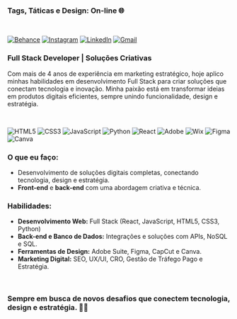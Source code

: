 ### Tags, Táticas e Design: On-line 🌐

<BR/>

[![Behance](https://img.shields.io/badge/-Behance-blue?style=for-the-badge&logo=behance&logoColor=white)](https://www.behance.net/machadoflavia)
[![Instagram](https://img.shields.io/badge/Instagram-%23E4405F.svg?style=for-the-badge&logo=Instagram&logoColor=white)](https://www.instagram.com/pliss.studio)
[![LinkedIn](https://img.shields.io/badge/linkedin-%230077B5.svg?style=for-the-badge&logo=linkedin&logoColor=white)](https://www.linkedin.com/in/flaviamkt/)
[![Gmail](https://img.shields.io/badge/Gmail-D14836?style=for-the-badge&logo=gmail&logoColor=white)](mailto:mcdflavia@gmail.com?subject=Oi,%20te%20encontrei%20no%20GitHub!)

### **Full Stack Developer | Soluções Criativas**

Com mais de 4 anos de experiência em marketing estratégico, hoje aplico minhas habilidades em desenvolvimento Full Stack para criar soluções que conectam tecnologia e inovação. Minha paixão está em transformar ideias em produtos digitais eficientes, sempre unindo funcionalidade, design e estratégia.

<br/>

![HTML5](https://img.shields.io/badge/html5-%23E34F26.svg?style=for-the-badge&logo=html5&logoColor=white)
![CSS3](https://img.shields.io/badge/css3-%231572B6.svg?style=for-the-badge&logo=css3&logoColor=white)
![JavaScript](https://img.shields.io/badge/javascript-%23323330.svg?style=for-the-badge&logo=javascript&logoColor=%23F7DF1E)
![Python](https://img.shields.io/badge/python-3670A0?style=for-the-badge&logo=python&logoColor=ffdd54)
![React](https://img.shields.io/badge/react-%2320232a.svg?style=for-the-badge&logo=react&logoColor=%2361DAFB)
![Adobe](https://img.shields.io/badge/adobe-%23FF0000.svg?style=for-the-badge&logo=adobe&logoColor=white)
![Wix](https://img.shields.io/badge/wix-000?style=for-the-badge&logo=wix&logoColor=white)
![Figma](https://img.shields.io/badge/figma-%23F24E1E.svg?style=for-the-badge&logo=figma&logoColor=white)
![Canva](https://img.shields.io/badge/Canva-%2300C4CC.svg?style=for-the-badge&logo=Canva&logoColor=white)

### O que eu faço:
- Desenvolvimento de soluções digitais completas, conectando tecnologia, design e estratégia.
- **Front-end** e **back-end** com uma abordagem criativa e técnica.

### Habilidades:
- **Desenvolvimento Web:** Full Stack (React, JavaScript, HTML5, CSS3, Python)
- **Back-end e Banco de Dados:** Integrações e soluções com APIs, NoSQL e SQL.
- **Ferramentas de Design:** Adobe Suite, Figma, CapCut e Canva.
- **Marketing Digital:** SEO, UX/UI, CRO, Gestão de Tráfego Pago e Estratégia.

<br/>

### Sempre em busca de novos desafios que conectem **tecnologia**, **design** e **estratégia**. 👩‍💻
